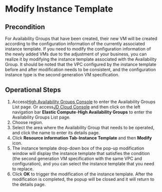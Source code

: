# Modify Instance Template

## Precondition

For Availability Groups that have been created, their new VM will be created according to the configuration information of the currently associated instance template. If you need to modify the configuration information of the newly added VMs due to the adjustment of your business, you can realize it by modifying the instance template associated with the Availability Group. It should be noted that the VPC configured by the instance template before and after modification needs to be consistent, and the configuration instance type is the second generation VM specification.


## Operational Steps

1. Access[High Availability Groups Console](https://cns-console.jdcloud.com/availabilitygroup/list) to enter the Availability Groups List page. Or access[JD Cloud Console](https://console.jdcloud.com) and then click on the left navigation bar **Elastic Compute**-**High Availability Groups** to enter the Availability Groups List page.
2. Choose region.
3. Select the area where the Availability Group that needs to be operated, and click the name to enter its details page.
4. Click **Resource information Tab**-**Instance Template** and then **Modify** icon.
5. The instance template drop-down box of the pop-up modification window will display the instance template that satisfies the condition (the second generation VM specification with the same VPC and configuration), and you can select the instance template that you need to replace.
6. Click **OK** to trigger the modification of the instance template. After the modification is completed, the popup will be closed and it will return to the details page.
